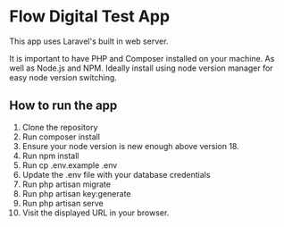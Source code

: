 # Flow Digital Test App

This app uses Laravel's built in web server.

It is important to have PHP and Composer installed on your machine. As well as Node.js and NPM. Ideally install using node version manager for easy node version switching.

## How to run the app

1. Clone the repository
1. Run composer install
1. Ensure your node version is new enough above version 18.
1. Run npm install
1. Run cp .env.example .env
1. Update the .env file with your database credentials
1. Run php artisan migrate
1. Run php artisan key:generate
1. Run php artisan serve
1. Visit the displayed URL in your browser.
